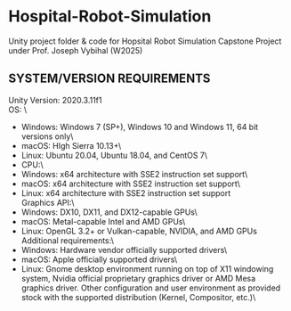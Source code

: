 # Hospital-Robot-Simulation
Unity project folder &amp; code for Hopsital Robot Simulation Capstone Project under Prof. Joseph Vybihal (W2025)

## SYSTEM/VERSION REQUIREMENTS

Unity Version: 2020.3.11f1\
OS: \
- Windows: Windows 7 (SP+), Windows 10 and Windows 11, 64 bit versions only\
- macOS: HIgh Sierra 10.13+\
- Linux: Ubuntu 20.04, Ubuntu 18.04, and CentOS 7\
- CPU:\
- Windows: x64 architecture with SSE2 instruction set support\
- macOS: x64 architecture with SSE2 instruction set support\
- Linux: x64 architecture with SSE2 instruction set support\
Graphics API:\
- Windows: DX10, DX11, and DX12-capable GPUs\
- macOS: Metal-capable Intel and AMD GPUs\
- Linux: OpenGL 3.2+ or Vulkan-capable, NVIDIA, and AMD GPUs\
Additional requirements:\
- Windows: Hardware vendor officially supported drivers\
- macOS: Apple officially supported drivers\
- Linux: Gnome desktop environment running on top of X11 windowing system, Nvidia official proprietary graphics driver or AMD Mesa graphics driver. Other configuration and user environment as provided stock with the supported distribution (Kernel, Compositor, etc.)\
